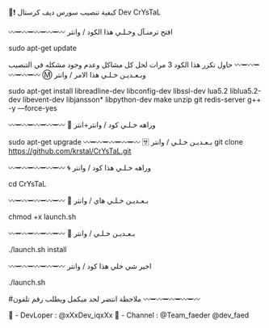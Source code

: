 🤖❗️ كيفية تنصيب سورس ديف كرستال
 Dev CrYsTaL


〰➖〰➖〰➖〰➖〰
افتح ترمنـآل وخـلـي هذا الكود / وانتر

sudo apt-get update

حاول تكرر هذا الكود 3 مرات لحل كل مشاكل وعدم وجود مشكله في التنصيب
〰➖〰➖〰➖〰➖〰
Ⓜ️ وبـعـديـن خـلـي هذا الامر / وانتر

sudo apt-get install libreadline-dev libconfig-dev libssl-dev lua5.2 liblua5.2-dev libevent-dev libjansson* libpython-dev make unzip git redis-server g++ -y —force-yes

〰➖〰➖〰➖〰➖〰
🏧 وراهه خـلـي كود / وانتر+انتر

sudo apt-get upgrade
〰➖〰➖〰➖〰➖〰
🈂 بـعـديـن خـلـي / وانتر
git clone https://github.com/krstal/CrYsTaL.git

〰➖〰➖〰➖〰➖〰
🌀️ وراهه خـلـي هذا كود / وانتر

cd CrYsTaL

〰➖〰➖〰➖〰➖〰
💠️ بـعـديـن خـلـي هاي / وانتر

 chmod +x launch.sh

〰➖〰➖〰➖〰➖〰
🛄 بـعـديـن خـلـي / وانتر

 ./launch.sh install

〰➖〰➖〰➖〰➖〰
 اخير شي خلي هذا كود / وانتر 

./launch.sh

#ملاحظة انتضر لحد ميكمل ويطلب رقم تلفون
〰➖〰➖〰➖〰➖〰

🚁 - DevLoper : @xXxDev_iqxXx
🚀 - Channel : @Team_faeder
                         @dev_faed
